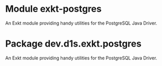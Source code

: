 # Module exkt-postgres
An Exkt module providing handy utilities for the PostgreSQL Java Driver.

# Package dev.d1s.exkt.postgres
An Exkt module providing handy utilities for the PostgreSQL Java Driver.